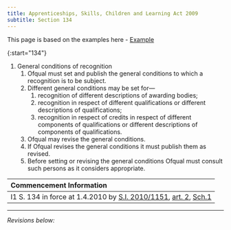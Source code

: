 ```yaml
---
title: Apprenticeships, Skills, Children and Learning Act 2009
subtitle: Section 134
---
```

This page is based on the examples here - [Example](https://www.legislation.gov.uk/ukpga/2009/22/section/134)

{:start="134"}
1. General conditions of recognition
   1. Ofqual must set and publish the general conditions to which a recognition is to be subject.
   2. Different general conditions may be set for—
      1. recognition of different descriptions of awarding bodies;
      2. recognition in respect of different qualifications or different descriptions of qualifications;
      3. recognition in respect of credits in respect of different components of qualifications or different descriptions of components of qualifications.
   3. Ofqual may revise the general conditions.
   4. If Ofqual revises the general conditions it must publish them as revised.
   5. Before setting or revising the general conditions Ofqual must consult such persons as it considers appropriate.

| Commencement Information |
| :-------------------------- |
| I1	S. 134 in force at 1.4.2010 by [S.I. 2010/1151](https://www.legislation.gov.uk/id/uksi/2010/1151), [art. 2](https://www.legislation.gov.uk/id/uksi/2010/1151/article/2), [Sch.1](https://www.legislation.gov.uk/id/uksi/2010/1151/schedule/1) |


---

*Revisions below:*

<script src="https://ajax.googleapis.com/ajax/libs/jquery/3.5.1/jquery.min.js"></script>
<script>
$.ajax({
  url: 'https://api.github.com/repos/DanGahanCGI/DanGahanCGI.github.io/commits?path=index.md&per_page=100',
  dataType: 'json',
  success: function(data) {
    var commits = data.slice(); // Create a copy of the data array
    var prevCommit = null;

    // Reverse the order of commits
    for (var i = commits.length - 1; i >= 0; i--) {
      var item = commits[i];
      var commitUrl = 'https://github.com/DanGahanCGI/DanGahanCGI.github.io/commit/' + item.sha;
      var diffUrl = prevCommit ? 'https://github.com/DanGahanCGI/DanGahanCGI.github.io/compare/' + prevCommit + '...' + item.sha : null;

      // Prepend the list item to display the newest commit at the top
      $('ul#commit-history').prepend('<li>' +
        '<a href="' + commitUrl + '" target="_blank">' + item.commit.author.name + ' committed on ' + item.commit.author.date + ': ' + item.commit.message + '</a>' +
        (diffUrl ? ' (<a href="' + diffUrl + '" target="_blank">View diff</a>)' : '') +
        '</li>');

      prevCommit = item.sha;
    }
  }
});

</script>
<ul id="commit-history"></ul>


